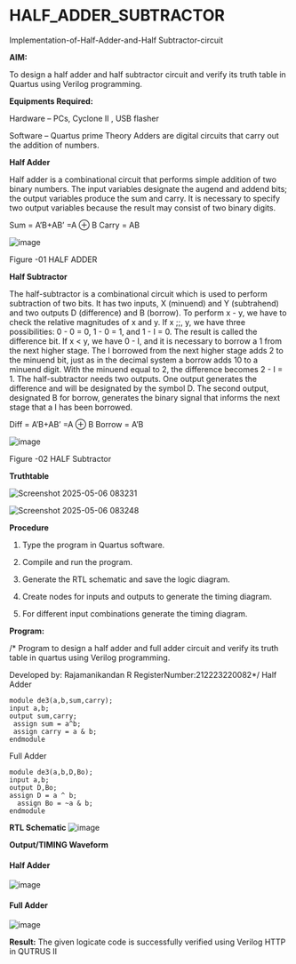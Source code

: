 # HALF_ADDER_SUBTRACTOR

Implementation-of-Half-Adder-and-Half Subtractor-circuit

**AIM:**

To design a half adder and half subtractor circuit and verify its truth table in Quartus using Verilog programming.

**Equipments Required:**

Hardware – PCs, Cyclone II , USB flasher 

Software – Quartus prime Theory Adders are digital circuits that carry out the addition of numbers.

**Half Adder**

Half adder is a combinational circuit that performs simple addition of two binary numbers. The input variables designate the augend and addend bits; the output variables produce the sum and carry. It is necessary to specify two output variables because the result may consist of two binary digits.

Sum = A’B+AB’ =A ⊕ B Carry = AB

![image](https://github.com/naavaneetha/HALF_ADDER_SUBTRACTOR/assets/154305477/bd4a0b2c-cdbc-4184-ab08-81578f121e1f)

Figure -01 HALF ADDER

**Half Subtractor**

The half-subtractor is a combinational circuit which is used to perform subtraction of two bits. It has two inputs, X (minuend) and Y (subtrahend) and two outputs D (difference) and B (borrow). To perform x - y, we have to check the relative magnitudes of x and y. If x ;;, y, we have three possibilities: 0 - 0 = 0, 1 - 0 = 1, and 1 - I = 0. The result is called the difference bit. If x < y, we have 0 - I, and it is necessary to borrow a 1 from the next higher stage. The I borrowed from the next higher stage adds 2 to the minuend bit, just as in the decimal system a borrow adds 10 to a minuend digit. With the minuend equal to 2, the difference becomes 2 - I = 1. The half-subtractor needs two outputs. One output generates the difference and will be designated by the symbol D. The second output, designated B for borrow, generates the binary signal that informs the next stage that a I has been borrowed. 

Diff = A’B+AB’ =A ⊕ B
Borrow = A’B

 ![image](https://github.com/naavaneetha/HALF_ADDER_SUBTRACTOR/assets/154305477/d76b099c-513f-4e7c-843a-e2fd028a531a)

Figure -02 HALF Subtractor

**Truthtable**

![Screenshot 2025-05-06 083231](https://github.com/user-attachments/assets/ebd775a1-0649-4c66-9146-43fb81a12520)


![Screenshot 2025-05-06 083248](https://github.com/user-attachments/assets/5c2fa58e-addf-4d6d-bc40-4d728b74600f)


**Procedure**

1.	Type the program in Quartus software.

2.	Compile and run the program.

3.	Generate the RTL schematic and save the logic diagram.

4.	Create nodes for inputs and outputs to generate the timing diagram.

5.	For different input combinations generate the timing diagram.


**Program:**

/* Program to design a half adder and full adder circuit and verify its truth table in quartus using Verilog programming.

Developed by: Rajamanikandan R RegisterNumber:212223220082*/
Half Adder
```
module de3(a,b,sum,carry);
input a,b;
output sum,carry; 
 assign sum = a^b;
 assign carry = a & b;
endmodule
```
Full Adder
```
module de3(a,b,D,Bo);
input a,b;
output D,Bo; 
assign D = a ^ b;
  assign Bo = ~a & b;
endmodule
```

**RTL Schematic**
![image](https://github.com/user-attachments/assets/8aa6cc29-468d-4b46-8ca0-0971a6da38e2)


**Output/TIMING Waveform**
#### Half Adder
![image](https://github.com/user-attachments/assets/138a2eeb-77fc-4999-9332-12c9591c492b)

#### Full Adder
![image](https://github.com/user-attachments/assets/3f3d9421-d43d-438a-a090-3157c2167add)



**Result:**
The given logicate code is successfully verified using Verilog HTTP in QUTRUS II
